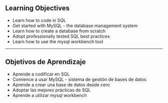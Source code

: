 ﻿## Learning Objectives

* Learn how to code in SQL
* Get started with MySQL - the database management system
* Learn how to create a database from scratch
* Adopt professionally tested SQL best practices
* Learn how to use the mysql workbench tool

------------------------------------------

## Objetivos de Aprendizaje

* Aprende a codificar en SQL
* Comience a usar MySQL - sistema de gestión de bases de datos
* Aprende a crear una base de datos desde cero
* Adoptar las mejores prácticas de SQL
* Aprende a utilizar mysql workbench